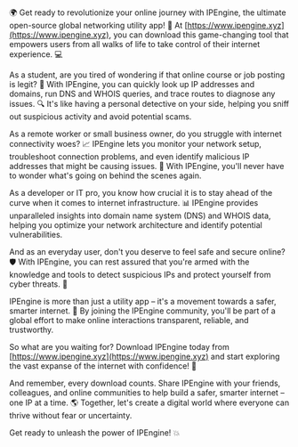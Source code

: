 🌍️ Get ready to revolutionize your online journey with IPEngine, the ultimate open-source global networking utility app! 🚀 At [https://www.ipengine.xyz](https://www.ipengine.xyz), you can download this game-changing tool that empowers users from all walks of life to take control of their internet experience. 💻

As a student, are you tired of wondering if that online course or job posting is legit? 🤔 With IPEngine, you can quickly look up IP addresses and domains, run DNS and WHOIS queries, and trace routes to diagnose any issues. 🔍 It's like having a personal detective on your side, helping you sniff out suspicious activity and avoid potential scams.

As a remote worker or small business owner, do you struggle with internet connectivity woes? 📈 IPEngine lets you monitor your network setup, troubleshoot connection problems, and even identify malicious IP addresses that might be causing issues. 💪 With IPEngine, you'll never have to wonder what's going on behind the scenes again.

As a developer or IT pro, you know how crucial it is to stay ahead of the curve when it comes to internet infrastructure. 📊 IPEngine provides unparalleled insights into domain name system (DNS) and WHOIS data, helping you optimize your network architecture and identify potential vulnerabilities.

And as an everyday user, don't you deserve to feel safe and secure online? 🛡️ With IPEngine, you can rest assured that you're armed with the knowledge and tools to detect suspicious IPs and protect yourself from cyber threats. 💯

IPEngine is more than just a utility app – it's a movement towards a safer, smarter internet. 🌟 By joining the IPEngine community, you'll be part of a global effort to make online interactions transparent, reliable, and trustworthy.

So what are you waiting for? Download IPEngine today from [https://www.ipengine.xyz](https://www.ipengine.xyz) and start exploring the vast expanse of the internet with confidence! 🚀

And remember, every download counts. Share IPEngine with your friends, colleagues, and online communities to help build a safer, smarter internet – one IP at a time. 🌎️ Together, let's create a digital world where everyone can thrive without fear or uncertainty.

Get ready to unleash the power of IPEngine! 💥
